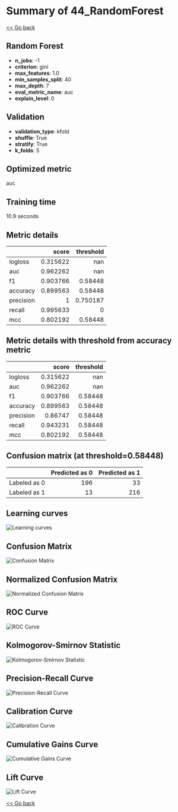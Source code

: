 # Summary of 44_RandomForest

[<< Go back](../README.md)


## Random Forest
- **n_jobs**: -1
- **criterion**: gini
- **max_features**: 1.0
- **min_samples_split**: 40
- **max_depth**: 7
- **eval_metric_name**: auc
- **explain_level**: 0

## Validation
 - **validation_type**: kfold
 - **shuffle**: True
 - **stratify**: True
 - **k_folds**: 5

## Optimized metric
auc

## Training time

10.9 seconds

## Metric details
|           |    score |   threshold |
|:----------|---------:|------------:|
| logloss   | 0.315622 |  nan        |
| auc       | 0.962262 |  nan        |
| f1        | 0.903766 |    0.58448  |
| accuracy  | 0.899563 |    0.58448  |
| precision | 1        |    0.750187 |
| recall    | 0.995633 |    0        |
| mcc       | 0.802192 |    0.58448  |


## Metric details with threshold from accuracy metric
|           |    score |   threshold |
|:----------|---------:|------------:|
| logloss   | 0.315622 |   nan       |
| auc       | 0.962262 |   nan       |
| f1        | 0.903766 |     0.58448 |
| accuracy  | 0.899563 |     0.58448 |
| precision | 0.86747  |     0.58448 |
| recall    | 0.943231 |     0.58448 |
| mcc       | 0.802192 |     0.58448 |


## Confusion matrix (at threshold=0.58448)
|              |   Predicted as 0 |   Predicted as 1 |
|:-------------|-----------------:|-----------------:|
| Labeled as 0 |              196 |               33 |
| Labeled as 1 |               13 |              216 |

## Learning curves
![Learning curves](learning_curves.png)
## Confusion Matrix

![Confusion Matrix](confusion_matrix.png)


## Normalized Confusion Matrix

![Normalized Confusion Matrix](confusion_matrix_normalized.png)


## ROC Curve

![ROC Curve](roc_curve.png)


## Kolmogorov-Smirnov Statistic

![Kolmogorov-Smirnov Statistic](ks_statistic.png)


## Precision-Recall Curve

![Precision-Recall Curve](precision_recall_curve.png)


## Calibration Curve

![Calibration Curve](calibration_curve_curve.png)


## Cumulative Gains Curve

![Cumulative Gains Curve](cumulative_gains_curve.png)


## Lift Curve

![Lift Curve](lift_curve.png)



[<< Go back](../README.md)
